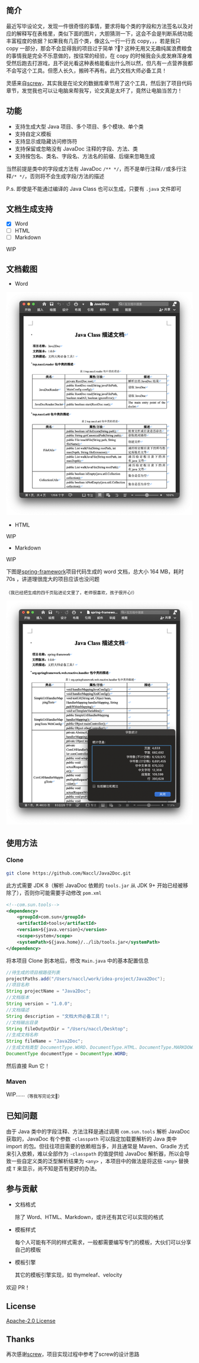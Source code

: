 ## 简介

最近写毕设论文，发现一件很奇怪的事情，要求将每个类的字段和方法签名以及对应的解释写在表格里，类似下面的图片，大胆猜测一下，这会不会是判断系统功能丰富程度的依据？如果我有几百个类，像这么一行一行去 copy，，，若是我只 copy 一部分，那会不会显得我的项目过于简单 ?🤯? 这种无用又无趣纯属浪费粮食的事情我是完全不乐意做的，按往常的经验，在 copy 的时候我会头皮发麻浑身难受然后跑去打游戏，且不说光看这种表格能看出什么所以然，但凡有一点营养我都不会写这个工具。但愿人长久，搬砖不再有。此乃文档大师必备工具！

灵感来自[screw](https://github.com/pingfangushi/screw)，其实我是在论文的数据库章节用了这个工具，然后到了项目代码章节，发觉我也可以让电脑来帮我写，论文真是太坏了，竟然让电脑当苦力！

## 功能

- 支持生成大型 Java 项目、多个项目、多个模块、单个类
- 支持自定义模板
- 支持显示或隐藏访问修饰符
- 支持保留或忽略没有 JavaDoc 注释的字段、方法、类
- 支持按包名、类名、字段名、方法名的前缀、后缀来忽略生成

当然前提是类中的字段或方法有 JavaDoc `/** */`，而不是单行注释`//`或多行注释`/* */`，否则将不会生成字段/方法的描述

P.s. 即使是不能通过编译的 Java Class 也可以生成，只要有 `.java` 文件即可

## 文档生成支持

- [x] Word
- [ ] HTML
- [ ] Markdown

WIP

## 文档截图

- Word

![word](./docs/word.png)

- HTML

WIP

- Markdown

WIP



下图是[spring-framework](https://github.com/spring-projects/spring-framework)项目代码生成的 word 文档，总大小 164 MB，耗时 70s ，讲道理很庞大的项目应该也没问题

<sub>（我已经把生成的四千页贴进论文里了，老师很喜欢，孩子很开心!）</sub>

![spring-framework](./docs/spring-framework.png)

## 使用方法

### Clone

```sh
git clone https://github.com/Naccl/Java2Doc.git
```

此方式需要 JDK 8（解析 JavaDoc 依赖的 `tools.jar` 从 JDK 9+ 开始已经被移除了），否则你可能需要手动修改 `pom.xml`

```xml
<!--com.sun.tools-->
<dependency>
    <groupId>com.sun</groupId>
    <artifactId>tools</artifactId>
    <version>${java.version}</version>
    <scope>system</scope>
    <systemPath>${java.home}/../lib/tools.jar</systemPath>
</dependency>
```

将本项目 Clone 到本地后，修改 `Main.java` 中的基本配置信息

```java
//待生成的项目根路径列表
projectPaths.add("/Users/naccl/work/idea-project/Java2Doc");
//项目名称
String projectName = "Java2Doc";
//文档版本
String version = "1.0.0";
//文档描述
String description = "文档大师必备工具！";
//文档输出目录
String fileOutputDir = "/Users/naccl/Desktop";
//生成文档名称
String fileName = "Java2Doc";
//生成文档类型 DocumentType.WORD、DocumentType.HTML、DocumentType.MARKDOWN
DocumentType documentType = DocumentType.WORD;
```

然后直接 Run 它！

### Maven

WIP......<sub>（等我写完论文🥵）</sub>

## 已知问题

由于 Java 类中的字段注释、方法注释是通过调用 `com.sun.tools` 解析 JavaDoc 获取的，JavaDoc 有个参数 `-classpath` 可以指定加载要解析的 Java 类中 import 的包。但往往项目需要的依赖相当多，并且通常是 Maven、Gradle 方式来引入依赖，难以全部作为 `-classpath` 的值提供给 JavaDoc 解析器，所以会导致一些自定义类的泛型解析结果为 `<any>` ，本项目中的做法是将这些 `<any>` 替换成 `T` 来显示，尚不知是否有更好的办法。

## 参与贡献

- 文档格式

  除了 Word、HTML、Markdown，或许还有其它可以实现的格式

- 模板样式

  每个人可能有不同的样式需求，一般都需要编写专门的模板，大伙们可以分享自己的模板

- 模板引擎

  其它的模板引擎实现，如 thymeleaf、velocity

欢迎 PR！

## License

[Apache-2.0 License](https://github.com/Naccl/Java2Doc/blob/master/LICENSE)

## Thanks

再次感谢[screw](https://github.com/pingfangushi/screw)，项目实现过程中参考了screw的设计思路

